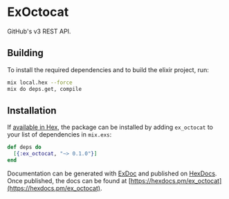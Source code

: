 # ExOctocat

GitHub&#39;s v3 REST API.

## Building

To install the required dependencies and to build the elixir project, run:

```bash
mix local.hex --force
mix do deps.get, compile
```

## Installation

If [available in Hex](https://hex.pm/docs/publish), the package can be installed
by adding `ex_octocat` to your list of dependencies in `mix.exs`:

```elixir
def deps do
  [{:ex_octocat, "~> 0.1.0"}]
end
```

Documentation can be generated with [ExDoc](https://github.com/elixir-lang/ex_doc)
and published on [HexDocs](https://hexdocs.pm). Once published, the docs can
be found at [https://hexdocs.pm/ex_octocat](https://hexdocs.pm/ex_octocat).
